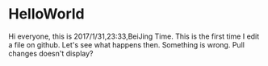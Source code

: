 # HelloWorld
Hi everyone, this is 2017/1/31,23:33,BeiJing Time. This is the first time I edit a file on github. Let's see what happens then.
Something is wrong. Pull changes doesn't display?
